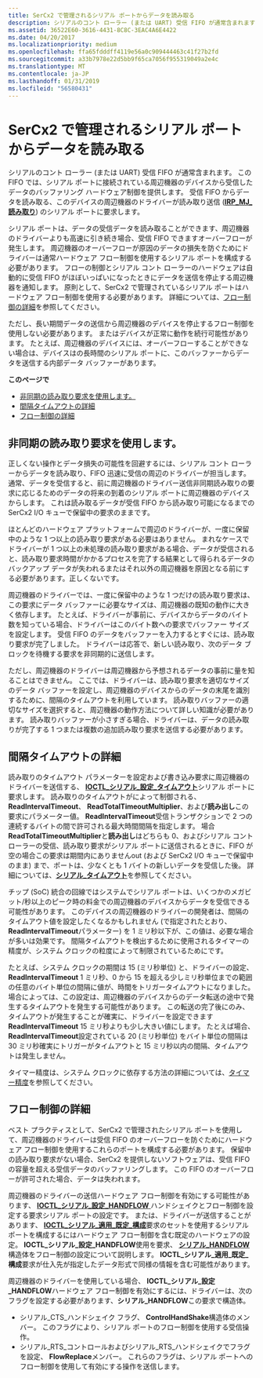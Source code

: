 ```yaml
---
title: SerCx2 で管理されるシリアル ポートからデータを読み取る
description: シリアルのコント ローラー (または UART) 受信 FIFO が通常含まれます。
ms.assetid: 36522E60-3616-4431-8C8C-3EAC4A6E4422
ms.date: 04/20/2017
ms.localizationpriority: medium
ms.openlocfilehash: ffa65fdddff4119e56a0c909444463c41f27b2fd
ms.sourcegitcommit: a33b7978e22d5bb9f65ca7056f955319049a2e4c
ms.translationtype: MT
ms.contentlocale: ja-JP
ms.lasthandoff: 01/31/2019
ms.locfileid: "56580431"
---
```

# <a name="reading-data-from-a-sercx2-managed-serial-port"></a>SerCx2 で管理されるシリアル ポートからデータを読み取る


シリアルのコント ローラー (または UART) 受信 FIFO が通常含まれます。 この FIFO では、シリアル ポートに接続されている周辺機器のデバイスから受信したデータのバッファリング ハードウェア制御を提供します。 受信 FIFO からデータを読み取る、このデバイスの周辺機器のドライバーが読み取り送信 ([**IRP\_MJ\_読み取り**](https://msdn.microsoft.com/library/windows/hardware/ff546883)) のシリアル ポートに要求します。

シリアル ポートは、データの受信データを読み取ることができます、周辺機器のドライバーよりも高速に引き続き場合、受信 FIFO できますオーバーフローが発生します。 周辺機器のオーバーフローが原因のデータの損失を防ぐためにドライバーは通常ハードウェア フロー制御を使用するシリアル ポートを構成する必要があります。 フローの制御とシリアル コント ローラーのハードウェアは自動的に受信 FIFO がほぼいっぱいになったときにデータを送信を停止する周辺機器を通知します。 原則として、SerCx2 で管理されているシリアル ポートはハードウェア フロー制御を使用する必要があります。 詳細については、[フロー制御の詳細](#flow-control-details)を参照してください。

ただし、長い期間データの送信から周辺機器のデバイスを停止するフロー制御を使用しない必要があります。 またはデバイスが正常に動作を続行可能性があります。 たとえば、周辺機器のデバイスには、オーバーフローすることができない場合は、デバイスはの長時間のシリアル ポートに、このバッファーからデータを送信する内部データ バッファーがあります。

**このページで**

-   [非同期の読み取り要求を使用します。](#using-asynchronous-read-requests)
-   [間隔タイムアウトの詳細](#interval-time-out-details)
-   [フロー制御の詳細](#flow-control-details)

## <a name="using-asynchronous-read-requests"></a>非同期の読み取り要求を使用します。


正しくない操作とデータ損失の可能性を回避するには、シリアル コント ローラーからデータを読み取り、FIFO 迅速に受信の周辺のドライバーが担当します。 通常、データを受信すると、前に周辺機器のドライバー送信非同期読み取りの要求に応じるためのデータの将来の到着のシリアル ポートに周辺機器のデバイスからします。 これは読み取るデータが受信 FIFO から読み取り可能になるまでの SerCx2 I/O キューで保留中の要求のままです。

ほとんどのハードウェア プラットフォームで周辺のドライバーが、一度に保留中のような 1 つ以上の読み取り要求がある必要はありません。 まれなケースでドライバーが 1 つ以上の未処理の読み取り要求がある場合、データが受信されると、読み取り要求時間がかかるプロセスを完了する結果として得られるデータのバックアップ データが失われるまたはそれ以外の周辺機器を原因となる前にする必要があります。正しくないです。

周辺機器のドライバーでは、一度に保留中のような 1 つだけの読み取り要求は、この要求にデータ バッファーに必要なサイズは、周辺機器の既知の動作に大きく依存します。 たとえば、ドライバーが事前に、デバイスからデータのバイト数を知っている場合、ドライバーはこのバイト数への要求でバッファー サイズを設定します。 受信 FIFO のデータをバッファーを入力するとすぐには、読み取り要求が完了しました。 ドライバーは応答で、新しい読み取り、次のデータ ブロックを待機する要求を非同期的に送信します。

ただし、周辺機器のドライバーは周辺機器から予想されるデータの事前に量を知ることはできません。 ここでは、ドライバーは、読み取り要求を適切なサイズのデータ バッファーを設定し、周辺機器のデバイスからのデータの末尾を識別するために、間隔のタイムアウトを利用しています。 読み取りバッファーの適切なサイズを選択すると、周辺機器の動作方法について詳しい知識が必要があります。 読み取りバッファーが小さすぎる場合、ドライバーは、データの読み取りが完了する 1 つまたは複数の追加読み取り要求を送信する必要があります。

## <a name="interval-time-out-details"></a>間隔タイムアウトの詳細


読み取りのタイムアウト パラメーターを設定および書き込み要求に周辺機器のドライバーを送信する、 [ **IOCTL\_シリアル\_設定\_タイムアウト**](https://msdn.microsoft.com/library/windows/hardware/ff546772)シリアル ポートに要求します。 読み取りのタイムアウトがによって制御される、 **ReadIntervalTimeout**、 **ReadTotalTimeoutMultiplier**、および**読み出し**この要求にパラメーター値。 **ReadIntervalTimeout**受信トランザクションで 2 つの連続するバイトの間で許可される最大時間間隔を指定します。 場合**ReadTotalTimeoutMultiplier**と**読み出し**はどちらも 0、およびシリアル コント ローラーの受信、読み取り要求がシリアル ポートに送信されるときに、FIFO が空の場合この要求は期間内にありませんout (および SerCx2 I/O キューで保留中のまま) まで、ポートは、少なくとも 1 バイトの新しいデータを受信した後。 詳細については、[**シリアル\_タイムアウト**](https://msdn.microsoft.com/library/windows/hardware/hh439614)を参照してください。

チップ (SoC) 統合の回線ではシステムでシリアル ポートは、いくつかのメガビット/秒以上のピーク時の料金での周辺機器のデバイスからデータを受信できる可能性があります。 このデバイスの周辺機器のドライバーの開発者は、間隔のタイムアウト値を設定したくなるかもしれません (で指定されたとおり、 **ReadIntervalTimeout**パラメーター) を 1 ミリ秒以下が、この値は、必要な場合が多いは効果です。 間隔タイムアウトを検出するために使用されるタイマーの精度が、システム クロックの粒度によって制限されているためにです。

たとえば、システム クロックの期間は 15 (ミリ秒単位) と、ドライバーの設定、 **ReadIntervalTimeout** 1 ミリ秒、0 から 15 を超える少しミリ秒単位までの範囲の任意のバイト単位の間隔に値が、時間をトリガータイムアウトになりました。場合によっては、この設定は、周辺機器のデバイスからのデータ転送の途中で発生するタイムアウトを発生する可能性があります。 この転送の完了後にのみ、タイムアウトが発生することが確実に、ドライバーを設定できます**ReadIntervalTimeout** 15 ミリ秒よりも少し大きい値にします。 たとえば場合、 **ReadIntervalTimeout**設定されている 20 (ミリ秒単位) をバイト単位の間隔は 30 ミリ秒確実にトリガーがタイムアウトと 15 ミリ秒以内の間隔、タイムアウトは発生しません。

タイマー精度は、システム クロックに依存する方法の詳細については、[タイマー精度](https://msdn.microsoft.com/library/windows/hardware/jj602805)を参照してください。

## <a name="flow-control-details"></a>フロー制御の詳細


ベスト プラクティスとして、SerCx2 で管理されたシリアル ポートを使用して、周辺機器のドライバーは受信 FIFO のオーバーフローを防ぐためにハードウェア フロー制御を使用するこれらのポートを構成する必要があります。 保留中の読み取り要求がない場合、SerCx2 を提供しないソフトウェアは、受信 FIFO の容量を超える受信データのバッファリングします。 この FIFO のオーバーフローが許可された場合、データは失われます。

周辺機器のドライバーの送信ハードウェア フロー制御を有効にする可能性があります、 [ **IOCTL\_シリアル\_設定\_HANDFLOW** ](https://msdn.microsoft.com/library/windows/hardware/ff546736)ハンドシェイクとフロー制御を設定する要求シリアル ポートの設定です。 または、ドライバーが送信することがあります、 [ **IOCTL\_シリアル\_適用\_既定\_構成**](https://msdn.microsoft.com/library/windows/hardware/hh406621)要求のセットを使用するシリアル ポートを構成するにはハードウェア フロー制御を含む既定のハードウェアの設定。 **IOCTL\_シリアル\_設定\_HANDFLOW**使用を要求、 [**シリアル\_HANDFLOW** ](https://msdn.microsoft.com/library/windows/hardware/jj680685)構造体をフロー制御の設定について説明します。 **IOCTL\_シリアル\_適用\_既定\_構成**要求が仕入先が指定したデータ形式で同様の情報を含む可能性があります。

周辺機器のドライバーを使用している場合、 **IOCTL\_シリアル\_設定\_HANDFLOW**ハードウェア フロー制御を有効にするには、ドライバーは、次のフラグを設定する必要があります、**シリアル\_HANDFLOW**この要求で構造体。

-   シリアル\_CTS\_ハンドシェイク フラグ、 **ControlHandShake**構造体のメンバー。 このフラグにより、シリアル ポートのフロー制御を使用する受信操作。
-   シリアル\_RTS\_コントロールおよびシリアル\_RTS\_ハンドシェイクでフラグを設定、 **FlowReplace**メンバー。 これらのフラグは、シリアル ポートへのフロー制御を使用して有効にする操作を送信します。

 

 




